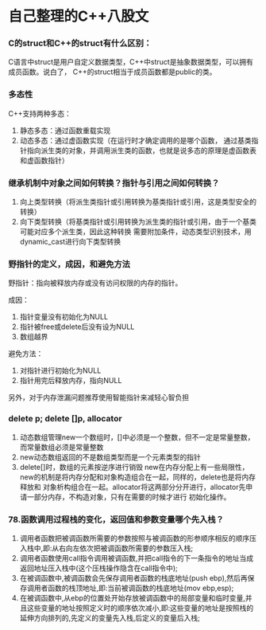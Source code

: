 # 自己整理的C++八股文

### C的struct和C++的struct有什么区别：
C语言中struct是用户自定义数据类型，C++中struct是抽象数据类型，可以拥有成员函数。说白了，
C++的struct相当于成员函数都是public的类。

### 多态性
C++支持两种多态：
1. 静态多态：通过函数重载实现
2. 动态多态：通过虚函数实现（在运行时才确定调用的是哪个函数，
通过基类指针指向派生类的对象，并调用派生类的函数，也就是说多态的原理是虚函数表和虚函数指针）

### 继承机制中对象之间如何转换？指针与引用之间如何转换？
1. 向上类型转换（将派生类指针或引用转换为基类指针或引用，这是类型安全的转换）
2. 向下类型转换（将基类指针或引用转换为派生类的指针或引用，由于一个基类可能对应多个派生类，因此这种转换
需要附加条件，动态类型识别技术，用dynamic_cast进行向下类型转换
   
### 野指针的定义，成因，和避免方法
野指针：指向被释放内存或没有访问权限的内存的指针。

成因：
1. 指针变量没有初始化为NULL
2. 指针被free或delete后没有设为NULL
3. 数组越界

避免方法：
1. 对指针进行初始化为NULL
2. 指针用完后释放内存，指向NULL

另外，对于内存泄漏问题推荐使用智能指针来减轻心智负担

### delete p; delete []p, allocator
1. 动态数组管理new一个数组时，[]中必须是一个整数，但不一定是常量整数，而常量数组必须是常量整数
2. new动态数组返回的不是数组类型而是一个元素类型的指针
3. delete[]时，数组的元素按逆序进行销毁
new在内存分配上有一些局限性，new的机制是将内存分配和对象构造组合在一起，同样的，delete也是将内存释放和
对象析构组合在一起。allocator将这两部分分开进行，allocator先申请一部分内存，不构造对象，只有在需要的时候才进行
初始化操作。
   

### 78.函数调用过程栈的变化，返回值和参数变量哪个先入栈？

1. 调用者函数把被调函数所需要的参数按照与被调函数的形参顺序相反的顺序压入栈中,即:从右向左依次把被调函数所需要的参数压入栈;
2. 调用者函数使用call指令调用被调函数,并把call指令的下一条指令的地址当成返回地址压入栈中(这个压栈操作隐含在call指令中);
3. 在被调函数中,被调函数会先保存调用者函数的栈底地址(push ebp),然后再保存调用者函数的栈顶地址,即:当前被调函数的栈底地址(mov ebp,esp);
4. 在被调函数中,从ebp的位置处开始存放被调函数中的局部变量和临时变量,并且这些变量的地址按照定义时的顺序依次减小,即:这些变量的地址是按照栈的延伸方向排列的,先定义的变量先入栈,后定义的变量后入栈;
   


